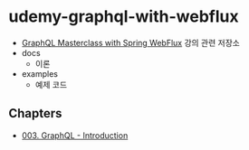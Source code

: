 # udemy-graphql-with-webflux

* [GraphQL Masterclass with Spring WebFlux](https://www.udemy.com/course/graphql-spring/) 강의 관련 저장소
* docs 
    * 이론
* examples 
    * 예제 코드

## Chapters

* [003. GraphQL - Introduction](/docs/chapter-003.md)